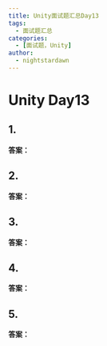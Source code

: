 ```yaml
---
title: Unity面试题汇总Day13
tags:
  - 面试题汇总
categories:
  - [面试题，Unity]
author:
  - nightstardawn
---
```


# Unity Day13

## 1.

**答案：**

## 2.

**答案：**

## 3.

**答案：**

## 4.

**答案：**

## 5.

**答案：**
